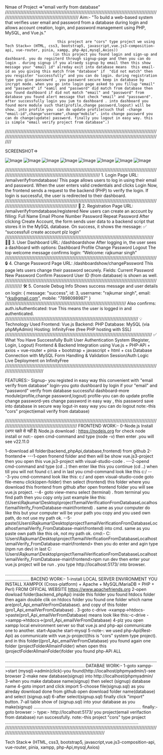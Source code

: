 Nmae of Project  =>"email verify from database"
///////////////////////////////////////////////////////////////////////////////////////////////////////////////////////////////////////////////////
Aim:-
"To build a web-based system that verifies user email and password from a database during login and allows account creation, login, and password management using PHP, MySQL, and Vue.js."

                            this project are "cors" type project we using Tech Stack=> (HTML, css3, bootstrap5, javascript,vue.js3-composition-api, vue-router, pinia, xampp, php-Api,mysql,Axios))
                          (in this project you found login and sign-up and dashboard. you do regsiterd through signup-page and then you can do login . during signup if you alraedy signup by email then this show message your "email id" alreday exit into database means  this email-id as you giving this match from "database" if  "did not match" then you resgister "successfully" and you can do login. during registration type you give passowrd , you password secure keep in database by incrypt mode. when you go into login page asked to you fillup "email" and "password" if "eamil and "password" did match from database then you found dashboard if did not match "email" and "password" from database you found alert message that check "email" and "passsword". after successfully login you jum to dashboard . into dashboard you found more module such that(profile,change password,logout) will be show. into profile you  can do update profile(such that -change "email-id",change"username",change"mobile". into change password you can do change(update) password. finally you logout in easy way. this is simple "email verify project from database".)
                          
//////////////////////////////////////////////////////////////////////////////////////////////////////////////////////////////////////////////////////////////////////////////////////////////////////////

SCREENSHOT=>

![Image](https://github.com/user-attachments/assets/c364333c-ea62-475b-9d76-cc1051e9c4d5)
![Image](https://github.com/user-attachments/assets/54920569-0340-4912-b605-9e18173f6003)
![Image](https://github.com/user-attachments/assets/df14e0e6-1452-4271-9d3e-8d75b2760792)
![Image](https://github.com/user-attachments/assets/98ee0af3-2c0d-4f36-82dd-0ffe2a3eb5f8)
![Image](https://github.com/user-attachments/assets/c55e122a-70ed-4b4e-8343-2ec512864275)
![Image](https://github.com/user-attachments/assets/d143ccce-e35e-4618-874f-2b146a98dea5)
![Image](https://github.com/user-attachments/assets/b8f03a4b-c0bb-413a-b50e-81e43619c87e)
![Image](https://github.com/user-attachments/assets/4c1e31f9-f632-41aa-b2d7-8ea39fe55c05)

///////////////////////////////////////////////////////////////////////////////////////////////////////////////////////////////////////////////////////////////// 1. Login Page
URL: /emailverifyfromdatabase/
This page allows users to log in using their email and password.
When the user enters valid credentials and clicks Login Now, the frontend sends a request to the backend (PHP) to verify the login.
If login is successful, the user is redirected to their dashboard.
//////////////////////////////////////////////////////////////////////////////////////////////////////////////////////////////////////////////////
📝 2. Registration Page
URL: /emailverifyfromdatabase/registered
New users can create an account by filling:
Full Name
Email
Phone Number
Password
Repeat Password
After clicking Create Account, the form sends user data to a backend script that stores it in the MySQL database.
On success, it shows the message:
✅ “successfull create account plz login”
/////////////////////////////////////////////////////////////////////////////////////////////////
🧑‍💼 3. User Dashboard
URL: /dashboardshow
After logging in, the user sees a dashboard with options:
Dashboard
Profile
Change Password
Logout
The top welcome message confirms login:
“Welcome: rajkumar singh”
///////////////////////////////////////////////////////////////////////////////////////////////////
🔒 4. Change Password Page
URL: /dashboardshow/changePassword
This page lets users change their password securely.
Fields:
Current Password
New Password
Confirm Password
User ID (from database) is shown as well.
//////////////////////////////////////////////////////////////////////////////////////////////////////////////
🛠 5. Console Debug Info
Shows success message and user details on login:
{
  message: "success",
  id: 3,
  username: "rajkumar singh",
  email: "rks@gmail.com",
  mobile: "7898098987"
}
///////////////////////////////////////////////////////////////////////////////
Also confirms:
auth.isAuthenticated: true
This means the user is logged in and authenticated.
///////////////////////////////////////////////////////////////////////////////////////
💡 Technology Used
Frontend: Vue.js
Backend: PHP
Database: MySQL (via phpMyAdmin)
Hosting: InfinityFree (free PHP hosting with SSL)
////////////////////////////////////////////////////////////////////////////////////////////////
✅ What You Have Successfully Built
User Authentication System (Register, Login, Logout)
Frontend & Backend Integration using Vue.js + PHP-APi + axios + vue-router + pinia + bootstrap + javascript + html + css
Database Connection with MySQL
Form Handling & Validation
Session/Auth Logic
Live Deployment on InfinityFree
////////////////////////////////////////////////////////////////////////////////////////////////////////////////////////////

FEATURES:-
Signup- you registed in easy way this convenient with "email verify from database"
login-you goto dushboard by login if your "email" and "password" verify from database successful
dashboard-more module(profile,change password,logout)
          profile-you can do update profile
          change password-yes change password in easy way , this password save into database in secure way
          logut-in easy way you can do logout
note:-this "cors" project(email verify from database)

//////////////////////////////////////////////////////////////////////////////////////////////////////////////////////////////////////////////////
FRONTEND WORK:-
0-Node.js Install  (अगर पहले से नहीं है)
Node.js download : https://nodejs.org
for check node install or not:- open cmd-command and type (node -v) then enter  .you will see v22.11.0

1-download all folder(backend_phpApi,database,frontend) from github
2-frontend=>
  ---1-open fronend folder and then will be show vue.js3-project then you open this vue.js3-project with  visual-studio-code .
  ---2-opend cmd-command and type (cd ..) then enter like this you continue (cd ..) when till you will not found c:\ and in last you cmd-command look like this c:/
  ---3-you cmd-command look like this: c:/ and open visual-studio-code goto file-menu click(open-folder) then select (frontend) this folder where you download this frontend from github after open frontend folder you   will see vue.js project.
  --4- goto view-menu select (terminal) . from terminal you find path then you copy only just example like this:(\Users\Rajkumar\Desktop\project1\emailVerificationFromDatabaseLocalhost\emailVerify_FromDatabase-main\frontend) . same as your computer do like this but your computer will be your path you copy and you used own path, do not use my path ok.
  --5-paste(\Users\Rajkumar\Desktop\project1\emailVerificationFromDatabaseLocalhost\emailVerify_FromDatabase-main\frontend) into cmd.
      same as you paste own path like this ok, not my path ok.
     cmd:-
       C:  \Users\Rajkumar\Desktop\project1\emailVerificationFromDatabaseLocalhost\emailVerify_FromDatabase-main\frontend>
          then you do enter and agin type (npm run dev) in last 
          C:  \Users\Rajkumar\Desktop\project1\emailVerificationFromDatabaseLocalhost\emailVerify_FromDatabase-main\frontend>npm run dev
          then enter your vue.js project will be run .
          you type http://localhost:5173/ into browser.

................................................................................................................................................
BACEND WORK:-
1-install LOCAL  SERVER ENVIRONMENT YOU INSTALL XAMPP(X (Cross-platform) + Apache + MySQL/MariaDB + PHP + Perl)  FROM OFFICAL WEBSITE https://www.apachefriends.org
2-open dowload folder(backend_phpApi) inside this folder you found htdocs folder then again doubile clik on htdocs folder you found one folder which name are(pro1_Api_emailVerFromDatabase). and copy of
this folder (pro1_Api_emailVerFromDatabase) .
3-goto c-drive ->xampp->htdocs->paste(pro1_Api_emailVerFromDatabase)
   means look like this:-c-drive ->xampp->htdocs->(pro1_Api_emailVerFromDatabase)
4-plz you open xampp local environment server so that vue.js and php-api communicate one to another.
    start-Apache
    start-mysql
5-note-: we used php-Api(Rest-Api) as communicate with vue.js-project(this is "cors" system type project).
  and in this folder((pro1_Api_emailVerFromDatabase) you found again one folder (projectFolderAllmainFolder)  when open this (projectFolderAllmainFolder)folder you found php-APi ALL 

.............................................................................................................................................................................................
DATABAE WORK:-
 1-goto xampp->start (mysql)->admin(click)-you found(http://localhost/phpmyadmin/)-see browser
 2-make new database(signup) into http://localhost/phpmyadmin/
 3-when you make database name(signup) then select (signup) database name 
 4-goto import and click import 
 5-choose file(signup.sql) as you alreday download done from github open download folder name(database) and select (signup.sql)
 6-after select(signup.sql) finally click "import" button.
 7-all table show of (signup.sql) into your database as you make(signup)
 ........................................................................................
 finally:-
 goto browser :-
  type:- http://localhost:5173/
   you project(email verifaction from database) run successfully.
   note:-this project "cors" type project
   .............................................................................................................
////////////////////////////////////////////////////////////////////////////////////////////////////////////////////////////////////////////////////////////////////

  Tech Stack=> (HTML, css3, bootstrap5, javascript,vue.js3-composition-api, vue-router, pinia, xampp, php-Api,mysql,Axios)
    

